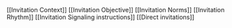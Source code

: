 [[Invitation Context]]
[[Invitation Objective]]
[[Invitation Norms]]
[[Invitation Rhythm]]
[[Invitation Signaling instructions]]
[[Direct invitations]]